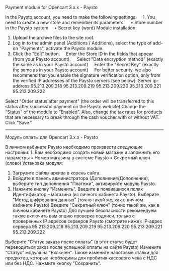 Payment module for Opencart 3.x.x - Paysto

In the Paysto account, you need to make the following settings:
    1. You need to create a new store and remember its parameters.
    • Store number in the Paysto system
    • Secret key (word)
Module installation:
1. Upload the archive files to the site root.
2. Log in to the admin panel (Additions / Additions), select the type of add-on "Payments", activate the Paysto module.
3. Click the "Edit" button.
    Enter the Store ID in the fields that appear (from your Paysto account).
    Select "Data encryption method" (exactly the same as in your Paysto account)
    Enter the "Secret Key" (exactly the same as in your Paysto account)
    For better security, we also recommend that you enable the signature verification option, only from the verified IP addresses of the Paysto servers (see below):
    Server ip-address
    95.213.209.218
    95.213.209.219
    95.213.209.220
    95.213.209.221
    95.213.209.222

Select "Order status after payment" (the order will be transferred to this status after successful payment on the Paysto website)
Change the “Status” of the module to “Enabled”.
Also, change the tax rates for products that are necessary to break through the cash voucher with or without VAT.
Click "Save."

------------------------------------------------------------------------------------------------------------------------

Модуль оплаты для Opencart 3.x.x - Paysto

В личном кабинете Paysto необходимо произвести  следующие настройки:
    1. Вам необходимо создать новый магазин и запомнить его параметры 
    • Номер магазина в системе Paysto 
    • Секретный ключ (слово)
Установка модуля:
1. Загрузите файлы архива в корень сайта.
2. Войдите в панель администратора (Дополнения/Дополнение), выберите тип дополнения "Платежи", активируйте модуль Paysto.
3. Нажмите кнопку "Изменить".
    Введите в появившихся полях Идентификатор – магазина (из личного кабинета Paysto).
    Выберите "Метод шифрования данных" (точно такой же, как в личном кабинете Paysto)
    Введите "Секретный ключ" (точно такой же, как в личном кабинете Paysto)
    Для лучшей безопасности рекомендуем также включить вам опцию проверка подписи, только с проверенных IP  адресов серверов Paysto (смотрите ниже): 
    IP-адрес сервера
    95.213.209.218
    95.213.209.219
    95.213.209.220
    95.213.209.221
    95.213.209.222

Выберите "Статус заказа после оплаты" (в этот статус будет переводиться заказ после успешной оплаты на сайте Paysto)
Измените "Статус" модуля на "Включен".
Также измените налоговые ставки для продуктов, которые необходимы для пробития кассового чека с НДС или без НДС.
Нажмите кнопку "Сохранить".
